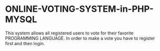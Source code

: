 # ONLINE-VOTING-SYSTEM-in-PHP-MYSQL



This system allows all registered users to vote for their favorite PROGRAMMING LANGUAGE.
In order to make a vote you have to register first and then login.



